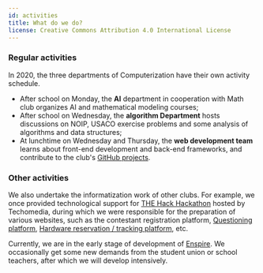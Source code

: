 ```yaml
---
id: activities
title: What do we do?
license: Creative Commons Attribution 4.0 International License
---
```


### Regular activities

In 2020, the three departments of Computerization have their own activity schedule.

- After school on Monday, the **AI** department in cooperation with Math club organizes AI and mathematical modeling courses;
- After school on Wednesday, the **algorithm Department** hosts discussions on NOIP, USACO exercise problems and some analysis of algorithms and data structures;
- At lunchtime on Wednesday and Thursday, the **web development team** learns about front-end development and back-end frameworks, and contribute to the club's [GitHub projects](https://github.com/Computerization).

### Other activities

We also undertake the informatization work of other clubs. For example, we once provided technological support for [THE Hack Hackathon](https://thehack.org.cn) hosted by Techomedia, during which we were responsible for the preparation of various websites, such as the contestant registration platform, [Questioning platform](https://github.com/hackinit/helpq), [Hardware reservation / tracking platform](https://github.com/hackinit/cog), etc.

Currently, we are in the early stage of development of [Enspire](./enspire/what-is-enspire.md). We occasionally get some new demands from the student union or school teachers, after which we will develop intensively.
